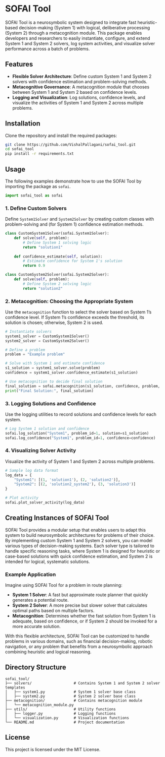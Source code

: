 # SOFAI Tool

SOFAI Tool is a neurosymbolic system designed to integrate fast heuristic-based decision-making (System 1) with logical, deliberative processing (System 2) through a metacognition module. This package enables developers and researchers to easily instantiate, configure, and extend System 1 and System 2 solvers, log system activities, and visualize solver performance across a batch of problems.

## Features

- **Flexible Solver Architecture**: Define custom System 1 and System 2 solvers with confidence estimation and problem-solving methods.
- **Metacognitive Governance**: A metacognition module that chooses between System 1 and System 2 based on confidence levels.
- **Logging and Visualization**: Log solutions, confidence levels, and visualize the activities of System 1 and System 2 across multiple problems.

## Installation

Clone the repository and install the required packages:

```bash
git clone https://github.com/VishalPallagani/sofai_tool.git
cd sofai_tool
pip install -r requirements.txt
```

## Usage

The following examples demonstrate how to use the SOFAI Tool by importing the package as `sofai`.

```python
import sofai_tool as sofai
```

### 1. Define Custom Solvers

Define `System1Solver` and `System2Solver` by creating custom classes with problem-solving and (for System 1) confidence estimation methods.

```python
class CustomSystem1Solver(sofai.System1Solver):
    def solve(self, problem):
        # Define System 1 solving logic
        return "solution1"
    
    def confidence_estimate(self, solution):
        # Estimate confidence for System 1's solution
        return 0.9

class CustomSystem2Solver(sofai.System2Solver):
    def solve(self, problem):
        # Define System 2 solving logic
        return "solution2"
```

### 2. Metacognition: Choosing the Appropriate System

Use the `metacognition` function to select the solver based on System 1’s confidence level. If System 1’s confidence exceeds the threshold, its solution is chosen; otherwise, System 2 is used.

```python
# Instantiate solvers
system1_solver = CustomSystem1Solver()
system2_solver = CustomSystem2Solver()

# Define a problem
problem = "Example problem"

# Solve with System 1 and estimate confidence
s1_solution = system1_solver.solve(problem)
confidence = system1_solver.confidence_estimate(s1_solution)

# Use metacognition to decide final solution
final_solution = sofai.metacognition(s1_solution, confidence, problem, system2_solver, confidence_threshold=0.8)
print("Final Solution:", final_solution)
```

### 3. Logging Solutions and Confidence

Use the logging utilities to record solutions and confidence levels for each system.

```python
# Log System 1 solution and confidence
sofai.log_solution("System1", problem_id=1, solution=s1_solution)
sofai.log_confidence("System1", problem_id=1, confidence=confidence)
```

### 4. Visualizing Solver Activity

Visualize the activity of System 1 and System 2 across multiple problems.

```python
# Sample log data format
log_data = {
    "System1": [(1, 'solution1'), (2, 'solution2')],
    "System2": [(2, 'solution2_system2'), (3, 'solution3')]
}

# Plot activity
sofai.plot_solver_activity(log_data)
```

## Creating Instances of SOFAI Tool

SOFAI Tool provides a modular setup that enables users to adapt this system to build neurosymbolic architectures for problems of their choice. By implementing custom System 1 and System 2 solvers, you can model various types of decision-making systems. Each solver type is tailored to handle specific reasoning tasks, where System 1 is designed for heuristic or case-based solutions with quick confidence estimation, and System 2 is intended for logical, systematic solutions.

### Example Application

Imagine using SOFAI Tool for a problem in route planning:
- **System 1 Solver**: A fast but approximate route planner that quickly generates a potential route.
- **System 2 Solver**: A more precise but slower solver that calculates optimal paths based on multiple factors.
- **Metacognition**: Determines whether the fast solution from System 1 is adequate, based on confidence, or if System 2 should be invoked for a more accurate solution.

With this flexible architecture, SOFAI Tool can be customized to handle problems in various domains, such as financial decision-making, robotic navigation, or any problem that benefits from a neurosymbolic approach combining heuristic and logical reasoning.

## Directory Structure

```
sofai_tool/
├── solvers/                   # Contains System 1 and System 2 solver templates
│   ├── system1.py             # System 1 solver base class
│   ├── system2.py             # System 2 solver base class
├── metacognition/             # Contains metacognition module
│   └── metacognition_module.py
├── utils/                     # Utility functions
│   ├── logger.py              # Logging functions
│   └── visualization.py       # Visualization functions
└── README.md                  # Project documentation
```

## License

This project is licensed under the MIT License.
